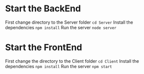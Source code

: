 # Start the BackEnd

First change directory to the Server folder
`cd Server`
Install the dependencies
`npm install`
Run the server
`node server`

# Start the FrontEnd

First change the directory to the Client folder
`cd Client`
Install the dependencies
`npm install`
Run the server
`npm start`
